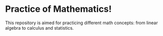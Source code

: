 # Practice of Mathematics!
This repository is aimed for practicing different math concepts: from linear algebra to calculus and statistics.

